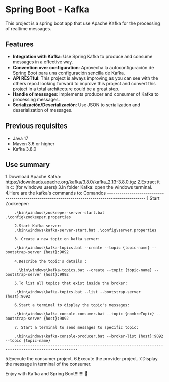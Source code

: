 #  Spring Boot - Kafka

This project is a spring boot app that use Apache Kafka for the processing of realtime messages.

## Features

- **Integration with Kafka**: Use Spring Kafka to produce and consume messages in a effective way.
- **Convention over configuration**: Aprovecha la autoconfiguración de Spring Boot para una configuración sencilla de Kafka.
- **API RESTful**: This project is always improving,as you can see with the others repo.I looking forward to improve this project and convert this project in a total architecture could be a great step.
- **Handle of messages**: Implements producer and consumer of Kafka to processing messages.
- **Serialización/Deserialización**: Use JSON to serialization and deserialization of messages.

## Previous requisites

- Java 17
- Maven 3.6 or higher
- Kafka 3.8.0 

## Use summary
1.Download Apache Kafka: https://downloads.apache.org/kafka/3.8.0/kafka_2.13-3.8.0.tgz 
2.Extract it in c: (for windows users)
3.In folder Kafka: open the windows terminal.
4.Here are the kafka's commands to:
        Comandos
        -------------------------------------------------------------------------------------------------
        1.Start Zookeeper:
        
        .\bin\windows\zookeeper-server-start.bat .\config\zookeeper.properties
        
        2.Start Kafka server:
        .\bin\windows\kafka-server-start.bat .\config\server.properties
        
        3. Create a new topic on kafka server:
        
        .\bin\windows\kafka-topics.bat --create --topic {topic-name} --bootstrap-server {host}:9092
        
        4.Describe the topic's details :
        
         .\bin\windows\kafka-topics.bat --create --topic {topic-name} --bootstrap-server {host}:9092
        
        5.To list all topics that exist inside the broker:
        
        .\bin\windows\kafka-topics.bat --list --bootstrap-server {host}:9092
        
        6.Start a terminal to display the topic's messages:
        
        .\bin\windows\kafka-console-consumer.bat --topic {nombreTopic} --bootstrap-server {host}:9092
        
        7. Start a terminal to send messages to specific topic:
        
        .\bin\windows\kafka-console-producer.bat --broker-list {host}:9092 --topic {topic-name}
        --------------------------------------------------------------------------------------------------
  
5.Execute the consumer project.
6.Execute the provider project.
7.Display the message in terminal of the consumer.  

Enjoy with Kafka
and Spring Boot!!!!!!!
   🙂

